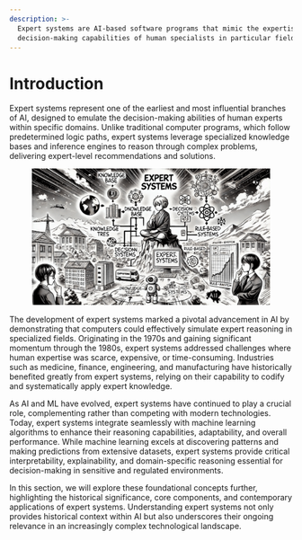 ```yaml
---
description: >-
  Expert systems are AI-based software programs that mimic the expertise and
  decision-making capabilities of human specialists in particular fields.
---
```


# Introduction

Expert systems represent one of the earliest and most influential branches of AI, designed to emulate the decision-making abilities of human experts within specific domains. Unlike traditional computer programs, which follow predetermined logic paths, expert systems leverage specialized knowledge bases and inference engines to reason through complex problems, delivering expert-level recommendations and solutions.

<figure><img src="../.gitbook/assets/expert-introduction-min.png" alt=""><figcaption></figcaption></figure>

The development of expert systems marked a pivotal advancement in AI by demonstrating that computers could effectively simulate expert reasoning in specialized fields. Originating in the 1970s and gaining significant momentum through the 1980s, expert systems addressed challenges where human expertise was scarce, expensive, or time-consuming. Industries such as medicine, finance, engineering, and manufacturing have historically benefited greatly from expert systems, relying on their capability to codify and systematically apply expert knowledge.

As AI and ML have evolved, expert systems have continued to play a crucial role, complementing rather than competing with modern technologies. Today, expert systems integrate seamlessly with machine learning algorithms to enhance their reasoning capabilities, adaptability, and overall performance. While machine learning excels at discovering patterns and making predictions from extensive datasets, expert systems provide critical interpretability, explainability, and domain-specific reasoning essential for decision-making in sensitive and regulated environments.

In this section, we will explore these foundational concepts further, highlighting the historical significance, core components, and contemporary applications of expert systems. Understanding expert systems not only provides historical context within AI but also underscores their ongoing relevance in an increasingly complex technological landscape.
